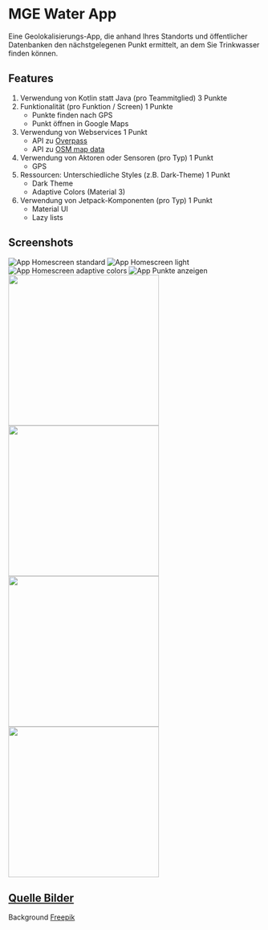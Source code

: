 # MGE Water App
Eine Geolokalisierungs-App, die anhand Ihres Standorts und öffentlicher Datenbanken den nächstgelegenen Punkt ermittelt, an dem Sie Trinkwasser finden können.

## Features
1. Verwendung von Kotlin statt Java (pro Teammitglied)   3 Punkte
2. Funktionalität (pro Funktion / Screen)                1 Punkte
    - Punkte finden nach GPS
    - Punkt öffnen in Google Maps
3. Verwendung von Webservices                            1 Punkt
    - API zu [Overpass](https://wiki.openstreetmap.org/wiki/Overpass_API)
    - API zu [OSM map data](https://wiki.openstreetmap.org/wiki/API_v0.6#Retrieving_map_data_by_bounding_box:_GET_/api/0.6/map)
4. Verwendung von Aktoren oder Sensoren (pro Typ)        1 Punkt
    - GPS
5. Ressourcen: Unterschiedliche Styles (z.B. Dark-Theme) 1 Punkt
   - Dark Theme
   - Adaptive Colors (Material 3)
6. Verwendung von Jetpack-Komponenten (pro Typ)          1 Punkt
   - Material UI
   - Lazy lists

## Screenshots
![App Homescreen standard](/screenshots/homescreen_standard.png) ![App Homescreen light](/screenshots/homescreen_light.png)
![App Homescreen adaptive colors](/screenshots/homescreen_adaptive.png) ![App Punkte anzeigen](/screenshots/points.png)
<img src="/screenshots/homescreen_standard.png" height="300px"> <img src="/screenshots/homescreen_light.png" height="300px">
<img src="/screenshots/homescreen_adaptive.png" height="300px"> <img src="/screenshots/points.png" height="300px">



## [Quelle Bilder](/app/src/main/res/drawable)
Background [Freepik](https://de.freepik.com/vektoren-kostenlos/kochendes-wasser-abstrakter-hintergrund-mit-luftblasen-auf-fluessiger-oberflaeche_9557343.htm)